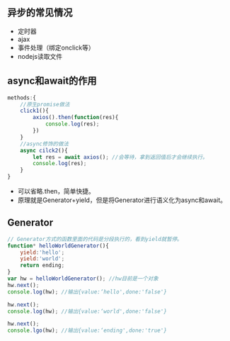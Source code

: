 ## 异步的常见情况

-   定时器
-   ajax
-   事件处理（绑定onclick等）
-   nodejs读取文件

## async和await的作用

```javascript
methods:{
    //原生promise做法
    click1(){  
        axios().then(function(res){
            console.log(res);
        })
    }
    //async修饰的做法
    async cilck2(){
        let res = await axios(); //会等待，拿到返回值后才会继续执行。
        console.log(res);
    }
}
```

-   可以省略.then，简单快捷。
-   原理就是Generator+yield，但是将Generator进行语义化为async和await。

## Generator

```javascript
// Generator方式的函数里面的代码是分段执行的，看到yield就暂停。
function* helloWorldGenerator(){
    yield:'hello';
    yield:'world';
    return ending;
}
var hw = helloWorldGenerator(); //hw目前是一个对象
hw.next();
console.log(hw); //输出{value:‘hello',done:'false'}

hw.next();
console.log(hw); //输出{value:‘world',done:'false'}

hw.next();
console.lgo(hw); //输出{value:‘ending',done:'true'}
```

